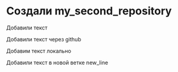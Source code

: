 ﻿# Создали my_second_repository

Добавили текст

Добавили текст через github

Добавим текст локально

Добавили текст в новой ветке new_line
